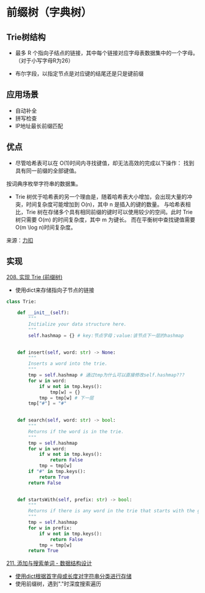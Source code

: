 # 前缀树（字典树）
## Trie树结构

* 最多 R 个指向子结点的链接，其中每个链接对应字母表数据集中的一个字母。（对于小写字母R为26）

* 布尔字段，以指定节点是对应键的结尾还是只是键前缀
## 应用场景
* 自动补全
* 拼写检查
* IP地址最长前缀匹配

## 优点
* 尽管哈希表可以在 O(1)时间内寻找键值，却无法高效的完成以下操作：
找到具有同一前缀的全部键值。

按词典序枚举字符串的数据集。
* Trie 树优于哈希表的另一个理由是，随着哈希表大小增加，会出现大量的冲突，时间复杂度可能增加到 O(n)，其中 n 是插入的键的数量。
与哈希表相比，Trie 树在存储多个具有相同前缀的键时可以使用较少的空间。此时 Trie 树只需要 O(m) 的时间复杂度，其中 m 为键长。
而在平衡树中查找键值需要 O(m \log n)时间复杂度。

来源：[力扣](https://leetcode-cn.com/problems/implement-trie-prefix-tree/solution/shi-xian-trie-qian-zhui-shu-by-leetcode/)

## 实现
[208. 实现 Trie (前缀树)](https://leetcode-cn.com/problems/implement-trie-prefix-tree/)

* 使用dict来存储指向子节点的链接
```python
class Trie:

    def __init__(self):
        """
        Initialize your data structure here.
        """
        self.hashmap = {} # key:节点字母；value:该节点下一层的hashmap
        

    def insert(self, word: str) -> None:
        """
        Inserts a word into the trie.
        """
        tmp = self.hashmap # 通过tmp为什么可以直接修改self.hashmap???
        for w in word:
            if w not in tmp.keys():
                tmp[w] = {}
            tmp = tmp[w] # 下一层
        tmp["#"] = "#"
    

    def search(self, word: str) -> bool:
        """
        Returns if the word is in the trie.
        """
        tmp = self.hashmap
        for w in word:
            if w not in tmp.keys():
                return False
            tmp = tmp[w]
        if "#" in tmp.keys():
            return True
        return False

        
    def startsWith(self, prefix: str) -> bool:
        """
        Returns if there is any word in the trie that starts with the given prefix.
        """
        tmp = self.hashmap
        for w in prefix:
            if w not in tmp.keys():
                return False
            tmp = tmp[w]
        return True
```

[211. 添加与搜索单词 - 数据结构设计](https://leetcode-cn.com/problems/add-and-search-word-data-structure-design/)
* [使用dict根据首字母或长度对字符串分类进行存储](https://leetcode-cn.com/problems/add-and-search-word-data-structure-design/solution/211-tian-jia-yu-sou-suo-dan-ci-shu-ju-jie-gou-she-/)
* 使用前缀树，遇到"."时深度搜索遍历
